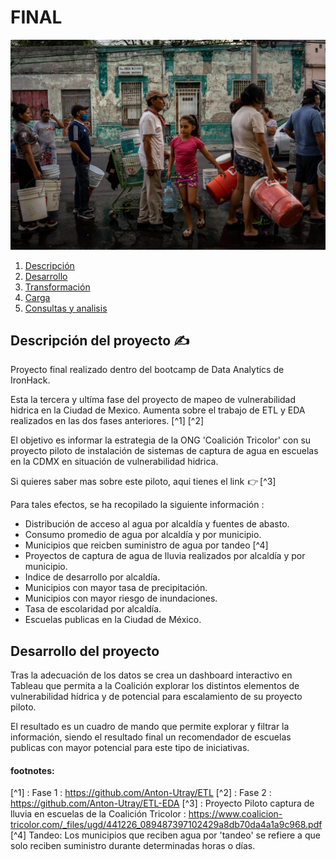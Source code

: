# FINAL



<p align="center">
  <img src=image.png alt="Tlaloc" width="800">
</p>

1. [Descripción](#descripción)
2. [Desarrollo](#desarrollo)
3. [Transformación](#transformación)
4. [Carga](#carga)
5. [Consultas y analisis](#consultas)

## Descripción del proyecto ✍️

Proyecto final realizado dentro del bootcamp de Data Analytics de IronHack.

Esta la tercera y ultíma fase del proyecto de mapeo de vulnerabilidad hidrica en la Ciudad de Mexico. Aumenta sobre el trabajo de ETL y EDA realizados en las dos fases anteriores. [^1] [^2]

El objetivo es informar la estrategia de la ONG 'Coalición Tricolor' con su proyecto piloto de instalación de sistemas de captura de agua en escuelas en la CDMX en situación de vulnerabilidad hidrica. 

Si quieres saber mas sobre este piloto, aqui tienes el link  👉  [^3]

Para tales efectos, se ha recopilado la siguiente información : 

- Distribución de acceso al agua por alcaldía y fuentes de abasto. 
- Consumo promedio de agua por alcaldía y por municipio. 
- Municipios que reicben suministro de agua por tandeo [^4]
- Proyectos de captura de agua de lluvia realizados por alcaldía y por municipio.
- Indice de desarrollo por alcaldía.
- Municipios con mayor tasa de precipitación. 
- Municipios con mayor riesgo de inundaciones. 
- Tasa de escolaridad por alcaldía. 
- Escuelas publicas en la Ciudad de México. 

## Desarrollo del proyecto

Tras la adecuación de los datos se crea un dashboard interactivo en Tableau que permita a la Coalición explorar los distintos elementos de vulnerabilidad hídrica y de potencial para escalamiento de su proyecto piloto. 

El resultado es un cuadro de mando que permite explorar y filtrar la información, siendo el resultado final un recomendador de escuelas publicas con mayor potencial para este tipo de iniciativas. 






#### footnotes: 
[^1] : Fase 1 : https://github.com/Anton-Utray/ETL
[^2] : Fase 2 : https://github.com/Anton-Utray/ETL-EDA 
[^3] : Proyecto Piloto captura de lluvia en escuelas de la Coalición Tricolor : https://www.coalicion-tricolor.com/_files/ugd/441226_089487397102429a8db70da4a1a9c968.pdf
[^4] Tandeo: Los municipios que reciben agua por 'tandeo' se refiere a que solo reciben suministro durante determinadas horas o días. 

